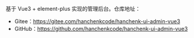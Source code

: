 基于 Vue3 + element-plus 实现的管理后台。仓库地址：

* Gitee：<https://gitee.com/hanchenkcode/hanchenk-ui-admin-vue3>
* GitHub：<https://github.com/hanchenkcode/hanchenk-ui-admin-vue3>
